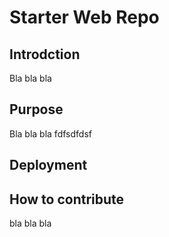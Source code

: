 # Starter Web Repo

## Introdction

Bla bla bla

## Purpose

Bla bla bla fdfsdfdsf

## Deployment

## How to contribute

bla bla bla